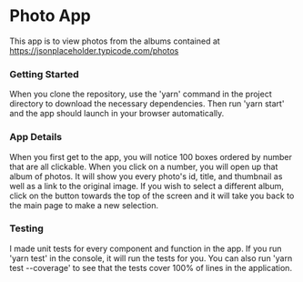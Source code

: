 # Photo App

This app is to view photos from the albums contained at https://jsonplaceholder.typicode.com/photos


### Getting Started

When you clone the repository, use the 'yarn' command in the project directory to download the necessary dependencies. Then run 'yarn start' and the app should launch in your browser automatically.

### App Details

When you first get to the app, you will notice 100 boxes ordered by number that are all clickable. When you click on a number, you will open up that album of photos. It will show you every photo's id, title, and thumbnail as well as a link to the original image. If you wish to select a different album, click on the button towards the top of the screen and it will take you back to the main page to make a new selection.

### Testing

I made unit tests for every component and function in the app. If you run 'yarn test' in the console, it will run the tests for you. You can also run 'yarn test --coverage' to see that the tests cover 100% of lines in the application.


